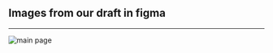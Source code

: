 ## Images from our draft in figma
---

![main page](https://github.com/Plajta/RhaetianRailwayRework/blob/main/docs/imgs/Plajta%20Corp.%20Android%20App%20ScreenShot%213.png "main page")